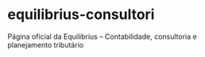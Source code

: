 # equilibrius-consultori
Página oficial da Equilibrius – Contabilidade, consultoria e planejamento tributário
